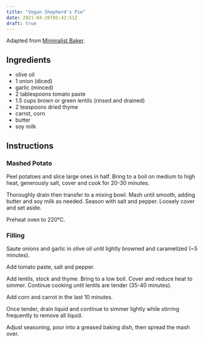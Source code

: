 ```yaml
---
title: "Vegan Shepherd's Pie"
date: 2021-04-26T05:42:51Z
draft: true
---
```


Adapted from [Minimalist Baker](https://minimalistbaker.com/1-hour-vegan-shepherds-pie/).

## Ingredients

- olive oil
- 1 onion (diced)
- garlic (minced)
- 2 tablespoons tomato paste
- 1.5 cups brown or green lentils (rinsed and drained)
- 2 teaspoons dried thyme
- carrot, corn
- butter
- soy milk

## Instructions

### Mashed Potato

Peel potatoes and slice large ones in half. Bring to a boil on medium to high heat, generously salt, cover and cook for 20-30 minutes.

Thoroughly drain then transfer to a mixing bowl. Mash until smooth, adding butter and soy milk as needed. Season with salt and pepper. Loosely cover and set aside.

Preheat oven to 220°C.

### Filling

Saute onions and garlic in olive oil until lightly browned and caramelized (~5 minutes).

Add tomato paste, salt and pepper.

Add lentils, stock and thyme. Bring to a low boil. Cover and reduce heat to simmer. Continue cooking until lentils are tender (35-40 minutes).

Add corn and carrot in the last 10 minutes.

Once tender, drain liquid and continue to simmer lightly while stirring frequently to remove all liquid.

Adjust seasoning, pour into a greased baking dish, then spread the mash over.
